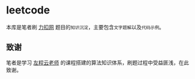 # leetcode

本库是笔者刷 [力扣网](https://leetcode.cn/problemset/all/) 题目的`知识沉淀`，主要包含`文字题解`以及`代码示例`。

## 致谢

笔者是学习 [左程云老师](https://github.com/algorithmzuo) 的课程搭建的算法知识体系，刷题过程中受益匪浅，在此致谢。


